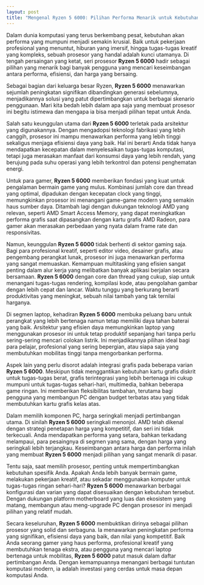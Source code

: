 ```yaml
---
layout: post
title: "Mengenal Ryzen 5 6000: Pilihan Performa Menarik untuk Kebutuhan Modern"
---
```


Dalam dunia komputasi yang terus berkembang pesat, kebutuhan akan performa yang mumpuni menjadi semakin krusial. Baik untuk pekerjaan profesional yang menuntut, hiburan yang imersif, hingga tugas-tugas kreatif yang kompleks, sebuah prosesor yang handal adalah kunci utamanya. Di tengah persaingan yang ketat, seri prosesor **Ryzen 5 6000** hadir sebagai pilihan yang menarik bagi banyak pengguna yang mencari keseimbangan antara performa, efisiensi, dan harga yang bersaing.

Sebagai bagian dari keluarga besar Ryzen, **Ryzen 5 6000** menawarkan sejumlah peningkatan signifikan dibandingkan generasi sebelumnya, menjadikannya solusi yang patut dipertimbangkan untuk berbagai skenario penggunaan. Mari kita bedah lebih dalam apa saja yang membuat prosesor ini begitu istimewa dan mengapa ia bisa menjadi pilihan tepat untuk Anda.

Salah satu keunggulan utama dari **Ryzen 5 6000** terletak pada arsitektur yang digunakannya. Dengan mengadopsi teknologi fabrikasi yang lebih canggih, prosesor ini mampu menawarkan performa yang lebih tinggi sekaligus menjaga efisiensi daya yang baik. Hal ini berarti Anda tidak hanya mendapatkan kecepatan dalam menyelesaikan tugas-tugas komputasi, tetapi juga merasakan manfaat dari konsumsi daya yang lebih rendah, yang berujung pada suhu operasi yang lebih terkontrol dan potensi penghematan energi.

Untuk para gamer, **Ryzen 5 6000** memberikan fondasi yang kuat untuk pengalaman bermain game yang mulus. Kombinasi jumlah core dan thread yang optimal, dipadukan dengan kecepatan clock yang tinggi, memungkinkan prosesor ini menangani game-game modern yang semakin haus sumber daya. Ditambah lagi dengan dukungan teknologi AMD yang relevan, seperti AMD Smart Access Memory, yang dapat meningkatkan performa grafis saat dipasangkan dengan kartu grafis AMD Radeon, para gamer akan merasakan perbedaan yang nyata dalam frame rate dan responsivitas.

Namun, keunggulan **Ryzen 5 6000** tidak berhenti di sektor gaming saja. Bagi para profesional kreatif, seperti editor video, desainer grafis, atau pengembang perangkat lunak, prosesor ini juga menawarkan performa yang sangat memuaskan. Kemampuan multitasking yang efisien sangat penting dalam alur kerja yang melibatkan banyak aplikasi berjalan secara bersamaan. **Ryzen 5 6000** dengan core dan thread yang cukup, siap untuk menangani tugas-tugas rendering, kompilasi kode, atau pengolahan gambar dengan lebih cepat dan lancar. Waktu tunggu yang berkurang berarti produktivitas yang meningkat, sebuah nilai tambah yang tak ternilai harganya.

Di segmen laptop, kehadiran **Ryzen 5 6000** membuka peluang baru untuk perangkat yang lebih bertenaga namun tetap memiliki daya tahan baterai yang baik. Arsitektur yang efisien daya memungkinkan laptop yang menggunakan prosesor ini untuk tetap produktif sepanjang hari tanpa perlu sering-sering mencari colokan listrik. Ini menjadikannya pilihan ideal bagi para pelajar, profesional yang sering bepergian, atau siapa saja yang membutuhkan mobilitas tinggi tanpa mengorbankan performa.

Aspek lain yang perlu disorot adalah integrasi grafis pada beberapa varian **Ryzen 5 6000**. Meskipun tidak menggantikan kebutuhan kartu grafis diskrit untuk tugas-tugas berat, grafis terintegrasi yang lebih bertenaga ini cukup mumpuni untuk tugas-tugas sehari-hari, multimedia, bahkan beberapa game ringan. Ini memberikan fleksibilitas tambahan, terutama bagi pengguna yang membangun PC dengan budget terbatas atau yang tidak membutuhkan kartu grafis kelas atas.

Dalam memilih komponen PC, harga seringkali menjadi pertimbangan utama. Di sinilah **Ryzen 5 6000** seringkali menonjol. AMD telah dikenal dengan strategi penetapan harga yang kompetitif, dan seri ini tidak terkecuali. Anda mendapatkan performa yang setara, bahkan terkadang melampaui, para pesaingnya di segmen yang sama, dengan harga yang seringkali lebih terjangkau. Keseimbangan antara harga dan performa inilah yang membuat **Ryzen 5 6000** menjadi pilihan yang sangat menarik di pasar.

Tentu saja, saat memilih prosesor, penting untuk mempertimbangkan kebutuhan spesifik Anda. Apakah Anda lebih banyak bermain game, melakukan pekerjaan kreatif, atau sekadar menggunakan komputer untuk tugas-tugas ringan sehari-hari? **Ryzen 5 6000** menawarkan berbagai konfigurasi dan varian yang dapat disesuaikan dengan kebutuhan tersebut. Dengan dukungan platform motherboard yang luas dan ekosistem yang matang, membangun atau meng-upgrade PC dengan prosesor ini menjadi pilihan yang relatif mudah.

Secara keseluruhan, **Ryzen 5 6000** membuktikan dirinya sebagai pilihan prosesor yang solid dan serbaguna. Ia menawarkan peningkatan performa yang signifikan, efisiensi daya yang baik, dan nilai yang kompetitif. Baik Anda seorang gamer yang haus performa, profesional kreatif yang membutuhkan tenaga ekstra, atau pengguna yang mencari laptop bertenaga untuk mobilitas, **Ryzen 5 6000** patut masuk dalam daftar pertimbangan Anda. Dengan kemampuannya menangani berbagai tuntutan komputasi modern, ia adalah investasi yang cerdas untuk masa depan komputasi Anda.
